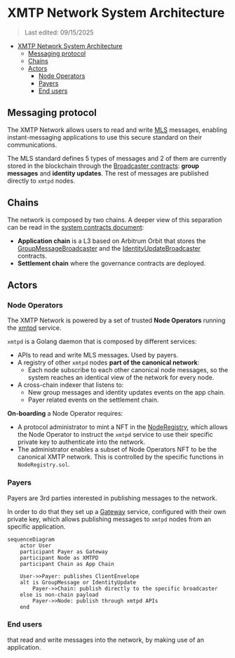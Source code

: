 # XMTP Network System Architecture

> Last edited: 09/15/2025

- [XMTP Network System Architecture](#xmtp-network-system-architecture)
  - [Messaging protocol](#messaging-protocol)
  - [Chains](#chains)
  - [Actors](#actors)
    - [Node Operators](#node-operators)
    - [Payers](#payers)
    - [End users](#end-users)

## Messaging protocol

The XMTP Network allows users to read and write [MLS](https://en.wikipedia.org/wiki/Messaging_Layer_Security) messages, enabling instant-messaging applications to use this secure standard on their communications.

The MLS standard defines 5 types of messages and 2 of them are currently stored in the blockchain through the [Broadcaster contracts](../src/abstract/PayloadBroadcaster.sol): **group messages** and **identity updates**.
The rest of messages are published directly to `xmtpd` nodes.

## Chains

The network is composed by two chains. A deeper view of this separation can be read in the [system contracts document](./system-contracts.md):

- **Application chain** is a L3 based on Arbitrum Orbit that stores the [GroupMessageBroadcaster](../src/app-chain/GroupMessageBroadcaster.sol) and the [IdentityUpdateBroadcaster](../src/app-chain/IdentityUpdateBroadcaster.sol) contracts.
- **Settlement chain** where the governance contracts are deployed.

## Actors

### Node Operators

The XMTP Network is powered by a set of trusted **Node Operators** running the [xmtpd](https://github.com/xmtp/xmtpd) service.

`xmtpd` is a Golang daemon that is composed by different services:

- APIs to read and write MLS messages. Used by payers.
- A registry of other `xmtpd` nodes **part of the canonical network**:
  - Each node subscribe to each other canonical node messages, so the system reaches an identical view of the network for every node.
- A cross-chain indexer that listens to:
  - New group messages and identity updates events on the app chain.
  - Payer related events on the settlement chain.

**On-boarding** a Node Operator requires:

- A protocol administrator to mint a NFT in the [NodeRegistry](../src/settlement-chain/NodeRegistry.sol), which allows the Node Operator to instruct the `xmtpd` service to use their specific private key to authenticate into the network.
- The administrator enables a subset of Node Operators NFT to be the canonical XMTP network. This is controlled by the specific functions in `NodeRegistry.sol`.

### Payers

Payers are 3rd parties interested in publishing messages to the network.

In order to do that they set up a [Gateway](https://github.com/xmtp/xmtpd/tree/main/pkg/api/payer) service, configured with their own private key, which allows publishing messages to `xmtpd` nodes from an specific application.

```mermaid
sequenceDiagram
    actor User
    participant Payer as Gateway
    participant Node as XMTPD
    participant Chain as App Chain

    User->>Payer: publishes ClientEnvelope
    alt is GroupMessage or IdentityUpdate
        Payer->>Chain: publish directly to the specific broadcaster
    else is non-chain payload
        Payer->>Node: publish through xmtpd APIs
    end
```

### End users

that read and write messages into the network, by making use of an application.
